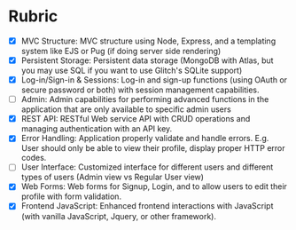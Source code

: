 # Rubric

- [x] MVC Structure: MVC structure using Node, Express, and a templating system like EJS or Pug (if doing server side rendering)
- [x] Persistent Storage: Persistent data storage (MongoDB with Atlas, but you may use SQL if you want to use Glitch's SQLite support)
- [x] Log-in/Sign-in & Sessions: Log-in and sign-up functions (using OAuth or secure password or both) with session management capabilities.
- [ ]  Admin: Admin capabilities for performing advanced functions in the application that are only available to specific admin users
- [x] REST API: RESTful Web service API with CRUD operations and managing authentication with an API key.
- [x] Error Handling: Application properly validate and handle errors. E.g. User should only be able to view their profile, display proper HTTP error codes.
- [ ] User Interface: Customized interface for different users and different types of users (Admin view vs Regular User view)
- [x] Web Forms: Web forms for Signup, Login, and to allow users to edit their profile with form validation.
- [x] Frontend JavaScript: Enhanced frontend interactions with JavaScript (with vanilla JavaScript, Jquery, or other framework).
